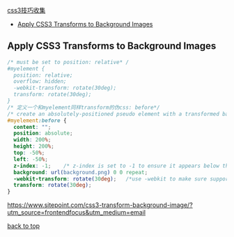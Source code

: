 [css3技巧收集](#top)

- [Apply CSS3 Transforms to Background Images](#Background-Images)

<h2 id="Background-Images">Apply CSS3 Transforms to Background Images</h2>

```css
/* must be set to position: relative* /
#myelement {
  position: relative;
  overflow: hidden;
  -webkit-transform: rotate(30deg); 
  transform: rotate(30deg);
}
/* 定义一个和myelement同样transform的伪css: before*/
/* create an absolutely-positioned pseudo element with a transformed background */
#myelement:before {
  content: "";
  position: absolute;
  width: 200%;
  height: 200%;
  top: -50%;
  left: -50%;
  z-index: -1;    /* z-index is set to -1 to ensure it appears below the container’s content */
  background: url(background.png) 0 0 repeat;  
  -webkit-transform: rotate(30deg);   /*use -webkit to make sure support Blackberry Browser and UC Browser for Android*/
  transform: rotate(30deg);
}
```

https://www.sitepoint.com/css3-transform-background-image/?utm_source=frontendfocus&utm_medium=email

[back to top](#top)

